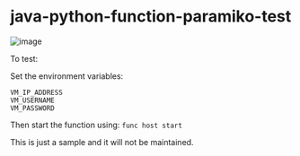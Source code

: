 # java-python-function-paramiko-test

![image](https://github.com/gkgaurav31/java-python-function-paramiko-test/assets/9574170/949705ce-75a8-471f-a5ed-6bf4f624d3b4)

To test:

Set the environment variables:
```
VM_IP_ADDRESS
VM_USERNAME
VM_PASSWORD
```

Then start the function using:
```func host start```

This is just a sample and it will not be maintained.
